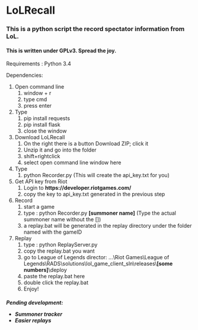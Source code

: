 # LoLRecall

<h3> This is a python script the record spectator information from LoL. </h3>
<h4> This is written under GPLv3. Spread the joy. </h4>

Requirements :
Python 3.4

Dependencies:
<ol>
<li> Open command line
<ol>
<li> window + r 
<li> type cmd
<li> press enter
</ol>
<li> Type
<ol>
<li> pip install requests
<li> pip install flask
<li> close the window
</ol>
<li> Download LoLRecall
<ol>
<li> On the right there is a button Download ZIP; click it
<li> Unzip it and go into the folder
<li> shift+rightclick
<li> select open command line window here
</ol>
<li> Type 
<ol>
<li> python Recorder.py (This will create the api_key.txt for you)
</ol>
<li> Get API key from Riot 
<ol>
<li> Login to <b>https://developer.riotgames.com/ </b>
<li> copy the key to api_key.txt generated in the previous step
</ol>
<li> Record
<ol>
<li> start a game
<li> type : python Recorder.py <b>[summoner name]</b> (Type the actual summoner name without the [])
<li> a replay.bat will be generated in the replay directory under the folder named with the gameID
</ol>
<li> Replay
<ol>
<li> type : python ReplayServer.py
<li> copy the replay.bat you want
<li> go to League of Legends director: ...\Riot Games\League of Legends\RADS\solutions\lol_game_client_sln\releases\<b>[some numbers]</b>\deploy
<li> paste the replay.bat here
<li> double click the replay.bat
<li> Enjoy!
</ol>
</ol>
<h5>
Pending development:
<ul>
<li> Summoner tracker
<li> Easier replays
</ul>
</h5>
